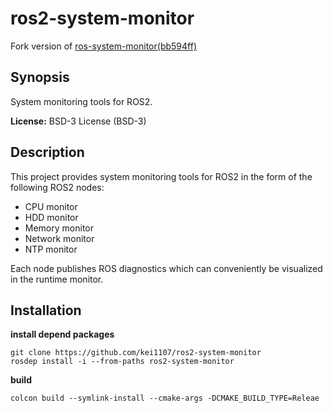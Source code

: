 # ros2-system-monitor

Fork version of [ros-system-monitor(bb594ff)](https://github.com/ethz-asl/ros-system-monitor/tree/bb594ffd6fb4aa9b31ff9d887bdd8ff720ac8772)

## Synopsis

System monitoring tools for ROS2.

**License:** BSD-3 License (BSD-3)

## Description

This project provides system monitoring tools for ROS2 in the form of the following ROS2 nodes:

* CPU monitor
* HDD monitor
* Memory monitor
* Network monitor
* NTP monitor

Each node publishes ROS diagnostics which can conveniently be visualized in the runtime monitor.

## Installation

**install depend packages**

```shell
git clone https://github.com/kei1107/ros2-system-monitor
rosdep install -i --from-paths ros2-system-monitor
```

**build**

```shell
colcon build --symlink-install --cmake-args -DCMAKE_BUILD_TYPE=Releae
```
